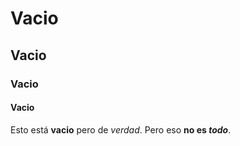 # Vacio
## Vacio
### Vacio
#### Vacio

Esto está **vacio** pero de *verdad*. Pero eso **no es *todo***.
